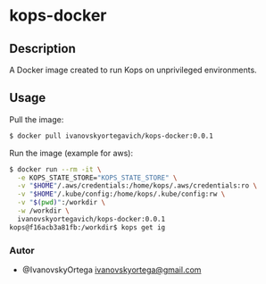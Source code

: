 # kops-docker

## Description

A Docker image created to run Kops on unprivileged environments.

## Usage

Pull the image:

```bash
$ docker pull ivanovskyortegavich/kops-docker:0.0.1
```

Run the image (example for aws):

```bash
$ docker run --rm -it \
  -e KOPS_STATE_STORE="KOPS_STATE_STORE" \
  -v "$HOME"/.aws/credentials:/home/kops/.aws/credentials:ro \
  -v "$HOME"/.kube/config:/home/kops/.kube/config:rw \
  -v "$(pwd)":/workdir \
  -w /workdir \
  ivanovskyortegavich/kops-docker:0.0.1
kops@f16acb3a81fb:/workdir$ kops get ig
```

### Autor

* @IvanovskyOrtega ivanovskyortega@gmail.com
